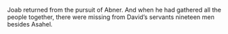Joab returned from the pursuit of Abner. And when he had gathered all the people together, there were missing from David’s servants nineteen men besides Asahel.
